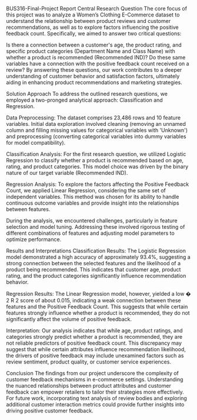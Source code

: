 BUS316-Final-Project Report
Central Research Question
The core focus of this project was to analyze a Women’s Clothing E-Commerce dataset to understand the relationship between product reviews and customer recommendations, as well as to explore factors influencing the positive feedback count. Specifically, we aimed to answer two critical questions:

Is there a connection between a customer's age, the product rating, and specific product categories (Department Name and Class Name) with whether a product is recommended (Recommended IND)?
Do these same variables have a connection with the positive feedback count received on a review?
By answering these questions, our work contributes to a deeper understanding of customer behavior and satisfaction factors, ultimately aiding in enhancing product recommendations and marketing strategies.

Solution Approach
To address the outlined research questions, we employed a two-pronged analytical approach: Classification and Regression.

Data Preprocessing: The dataset comprises 23,486 rows and 10 feature variables. Initial data exploration involved cleaning (removing an unnamed column and filling missing values for categorical variables with 'Unknown') and preprocessing (converting categorical variables into dummy variables for model compatibility).

Classification Analysis: For the first research question, we utilized Logistic Regression to classify whether a product is recommended based on age, rating, and product categories. This model choice was driven by the binary nature of our target variable (Recommended IND).

Regression Analysis: To explore the factors affecting the Positive Feedback Count, we applied Linear Regression, considering the same set of independent variables. This method was chosen for its ability to handle continuous outcome variables and provide insight into the relationships between features.

During the analysis, we encountered challenges, particularly in feature selection and model tuning. Addressing these involved rigorous testing of different combinations of features and adjusting model parameters to optimize performance.

Results and Interpretations
Classification Results: The Logistic Regression model demonstrated a high accuracy of approximately 93.4%, suggesting a strong connection between the selected features and the likelihood of a product being recommended. This indicates that customer age, product rating, and the product categories significantly influence recommendation behavior.

Regression Results: The Linear Regression model, however, yielded a low 
�
2
R 
2
  score of about 0.015, indicating a weak connection between these features and the Positive Feedback Count. This suggests that while certain features strongly influence whether a product is recommended, they do not significantly affect the volume of positive feedback.

Interpretation: Our analysis indicates that while age, product ratings, and categories strongly predict whether a product is recommended, they are not reliable predictors of positive feedback count. This discrepancy may suggest that while certain attributes influence recommendation likelihood, the drivers of positive feedback may include unexamined factors such as review sentiment, product quality, or customer service experiences.

Conclusion
The findings from our project underscore the complexity of customer feedback mechanisms in e-commerce settings. Understanding the nuanced relationships between product attributes and customer feedback can empower retailers to tailor their strategies more effectively. For future work, incorporating text analysis of review bodies and exploring additional customer interaction metrics could provide further insights into driving positive customer feedback.